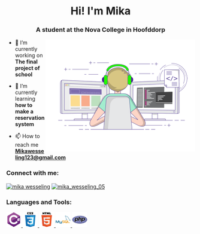 <h1 align="center">Hi! I'm Mika</h1>
<h3 align="center">A student at the Nova College in Hoofddorp</h3>
<img align="right" width="400" src="https://raw.githubusercontent.com/devSouvik/devSouvik/master/gif3.gif" alt="Coding GIF">


- 🔭 I’m currently working on **The final project of school**

- 🌱 I’m currently learning **how to make a reservation system**

- 📫 How to reach me **Mikawesseling123@gmail.com**

<h3 align="left">Connect with me:</h3>
<p align="left">
<a href="https://www.linkedin.com/in/mika-wesseling-23a7a9230/" target="blank"><img align="center" src="https://raw.githubusercontent.com/rahuldkjain/github-profile-readme-generator/master/src/images/icons/Social/linked-in-alt.svg" alt="mika wesseling" height="30" width="40" /></a>
<a href="https://instagram.com/mika_wesseling_05" target="_blank"><img align="center" src="https://raw.githubusercontent.com/rahuldkjain/github-profile-readme-generator/master/src/images/icons/Social/instagram.svg" alt="mika_wesseling_05" height="30" width="40" /></a>
</p>

<h3 align="left">Languages and Tools:</h3>
<p align="left"> <a href="https://www.w3schools.com/cs/" target="_blank" rel="noreferrer"> <img src="https://raw.githubusercontent.com/devicons/devicon/master/icons/csharp/csharp-original.svg" alt="csharp" width="40" height="40"/> </a> <a href="https://www.w3schools.com/css/" target="_blank" rel="noreferrer"> <img src="https://raw.githubusercontent.com/devicons/devicon/master/icons/css3/css3-original-wordmark.svg" alt="css3" width="40" height="40"/> </a> <a href="https://www.w3.org/html/" target="_blank" rel="noreferrer"> <img src="https://raw.githubusercontent.com/devicons/devicon/master/icons/html5/html5-original-wordmark.svg" alt="html5" width="40" height="40"/> </a> <a href="https://www.mysql.com/" target="_blank" rel="noreferrer"> <img src="https://raw.githubusercontent.com/devicons/devicon/master/icons/mysql/mysql-original-wordmark.svg" alt="mysql" width="40" height="40"/> </a> <a href="https://www.php.net" target="_blank" rel="noreferrer"> <img src="https://raw.githubusercontent.com/devicons/devicon/master/icons/php/php-original.svg" alt="php" width="40" height="40"/> </a> </p>
